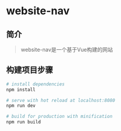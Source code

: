 # website-nav
## 简介
> website-nav是一个基于Vue构建的网站

## 构建项目步骤
``` bash
# install dependencies
npm install

# serve with hot reload at localhost:8080
npm run dev

# build for production with minification
npm run build
```